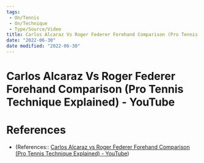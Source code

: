 ```yaml
---
tags:
 - On/Tennis
 - On/Technique
 - Type/Source/Video
title: Carlos Alcaraz Vs Roger Federer Forehand Comparison (Pro Tennis Technique Explained) - YouTube
date: "2022-06-30"
date modified: "2022-06-30"
---
```


# Carlos Alcaraz Vs Roger Federer Forehand Comparison (Pro Tennis Technique Explained) - YouTube
# References
- (References:: [Carlos Alcaraz vs Roger Federer Forehand Comparison (Pro Tennis Technique Explained) - YouTube](https://www.youtube.com/watch?v=VebPedeOKMQ))
